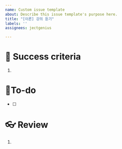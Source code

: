 ```yaml
---
name: Custom issue template
about: Describe this issue template's purpose here.
title: "[이론] 강의 듣기"
labels: ''
assignees: jectgenius

---
```


# 🌈 Success criteria
1. 


# 👷To-do
- [ ]  

# 👓 Review
1.
